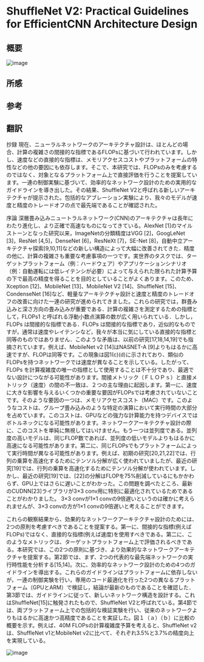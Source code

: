 # ShuffleNet V2: Practical Guidelines for EfficientCNN Architecture Design

## 概要

![image](https://user-images.githubusercontent.com/34574033/84583151-7d2d3780-ae30-11ea-954d-44503ed182f2.png)


## 所感

## 参考

## 翻訳

抄録
現在、ニューラルネットワークのアーキテクチャ設計は、ほとんどの場合、計算の複雑さの間接的な指標であるFLOPsに基づいて行われています。しかし、速度などの直接的な指標は、メモリアクセスコストやプラットフォームの特性などの他の要因にも依存します。そこで、本研究では、FLOPsのみを考慮するのではなく、対象となるプラットフォーム上で直接評価を行うことを提案しています。一連の制御実験に基づいて、効率的なネットワーク設計のための実用的なガイドラインを導き出した。その結果、ShuffleNet V2と呼ばれる新しいアーキテクチャが提示された。包括的なアブレーション実験により、我々のモデルが速度と精度のトレードオフの点で最先端であることが確認された。

序論
深層畳み込みニュートラルネットワーク(CNN)のアーキテクチャは長年にわたり進化し、より正確で高速なものになってきている。AlexNet [1]のマイルストーンとなった研究以来，ImageNetの分類精度はVGG [2]，GoogLeNet [3]，ResNet [4,5]，DenseNet [6]，ResNeXt [7]，SE-Net [8]，自動中立アーキテクチャ探索[9,10,11]などの新しい構造によって大幅に改善されてきた．精度の他に、計算の複雑さも重要な考慮事項の一つです。実世界のタスクでは、ターゲットプラットフォーム（例：ハードウェア）やアプリケーションシナリオ（例：自動運転には低レイテンシが必要）によって与えられた限られた計算予算の下で最高の精度を得ることを目的としていることがよくあります。このため、Xception [12]、MobileNet [13]、MobileNet V2 [14]、ShuffleNet [15]、CondenseNet [16]など、軽量なアーキテクチャ設計と速度と精度のトレードオフの改善に向けた一連の研究が進められてきました。これらの研究では，群畳み込みと深さ方向の畳み込みが重要である．計算の複雑さを測定するための指標として，FLOPs1 と呼ばれる浮動小数点演算の数が広く用いられている．しかし，FLOPs は間接的な指標である．FLOPs は間接的な指標であり，近似的なものですが，通常は速度やレイテンシなど，我々が本当に気にしている直接的な指標と同等のものではありません．このような矛盾は、以前の研究[17,18,14,19]でも指摘されています。例えば、MobileNet v2 [14]はNASNET-A [9]よりもはるかに高速ですが、FLOPは同等です。この現象は図1(c)(d)に示されており、類似のFLOPsを持つネットワークでは速度が異なることを示している。したがって、FLOPs を計算複雑度の唯一の指標として使用することは不十分であり、最適でない設計につながる可能性があります。間接メトリック（ＦＬＯＰｓ）と直接メトリック（速度）の間の不一致は、２つの主な理由に起因します。第一に、速度に大きな影響を与えるいくつかの重要な要因がFLOPsでは考慮されていないことです。そのような要因の一つは、メモリアクセスコスト（MAC）です。このようなコストは、グループ畳み込みのような特定の演算において実行時間の大部分を占めています。このコストは、GPUなどの強力な計算能力を持つデバイスではボトルネックになる可能性があります。ネットワークアーキテクチャ設計の際に、このコストを単純に無視してはいけません。もう一つは並列度である。並列度の高いモデルは、同じFLOP数であれば、並列度の低いモデルよりもはるかに高速になる可能性があります。第二に、同じFLOPsでもプラットフォームによって実行時間が異なる可能性があります。例えば、初期の研究[20,21,22]では、行列の乗算を高速化するためにテンソル分解が広く使われていましたが、最近の研究[19]では、行列の乗算を高速化するためにテンソル分解が使われています。しかし、最近の研究[19]では、[22]の分解はFLOPを75%削減しているにもかかわらず、GPU上ではさらに遅いことがわかった。この問題を調べたところ、最新のCUDNN[23]ライブラリが3×3 conv用に特別に最適化されているためであることがわかりました。 3×3 convが1×1 convの9倍遅いというのは確かに考えられませんが、3×3 convの方が1×1 convの9倍遅いと考えることができます。

これらの観察結果から、効果的なネットワークアーキテクチャ設計のためには、2つの原則を考慮すべきであることを提案する。第一に、間接的な指標(例えばFLOPs)ではなく、直接的な指標(例えば速度)を使用すべきである。第二に、このようなメトリックは、ターゲットプラットフォーム上で評価されるべきである。本研究では、この2つの原則に基づき、より効果的なネットワークアーキテクチャを提案する。第2節では、まず、2つの代表的な最先端ネットワークの実行時性能を分析する[15,14]。次に、効率的なネットワーク設計のための4つのガイドラインを導出する。これらのガイドラインはプラットフォームに依存しないが，一連の制御実験を行い，専用のコード最適化を行った2つの異なるプラットフォーム（GPUとARM）で検証し，結論が最新のものであることを確認した．第3節では、ガイドラインに従って、新しいネットワーク構造を設計する。これはShuffleNet[15]に触発されたもので、ShuffleNet V2と呼ばれている。第4節では、両プラットフォーム上での包括的な検証実験を行い、従来のネットワークよりもはるかに高速かつ高精度であることを実証した。図１（ａ）（ｂ）に比較の概要を示す。例えば、40M FLOPsの計算複雑度予算を考えると、ShuffleNet v2は、ShuffleNet v1とMobileNet v2に比べて、それぞれ3.5%と3.7%の精度向上を実現している。

![image](https://user-images.githubusercontent.com/34574033/84583151-7d2d3780-ae30-11ea-954d-44503ed182f2.png)

